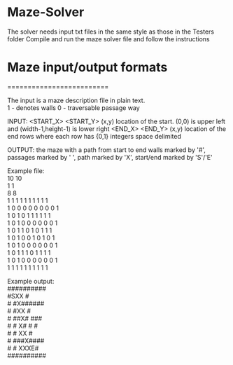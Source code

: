 # Maze-Solver

The solver needs input txt files in the same style as those in the Testers folder
Compile and run the maze solver file and follow the instructions


# Maze input/output formats
=========================

The input is a maze description file in plain text.  
 1 - denotes walls
 0 - traversable passage way

INPUT:
<WIDTH> <HEIGHT><CR>
<START_X> <START_Y><CR>		(x,y) location of the start. (0,0) is upper left and (width-1,height-1) is lower right
<END_X> <END_Y><CR>		    (x,y) location of the end
<HEIGHT> rows where each row has <WIDTH> {0,1} integers space delimited

OUTPUT:
 the maze with a path from start to end
 walls marked by '\#', passages marked by ' ', path marked by 'X', start/end marked by 'S'/'E'

Example file:  
10 10\
1 1\
8 8\
1 1 1 1 1 1 1 1 1 1\
1 0 0 0 0 0 0 0 0 1\
1 0 1 0 1 1 1 1 1 1\
1 0 1 0 0 0 0 0 0 1\
1 0 1 1 0 1 0 1 1 1\
1 0 1 0 0 1 0 1 0 1\
1 0 1 0 0 0 0 0 0 1\
1 0 1 1 1 0 1 1 1 1\
1 0 1 0 0 0 0 0 0 1\
1 1 1 1 1 1 1 1 1 1

Example output:\
\##########\
\#SXX     #\
\# #X######\
\# #XX    #\
\# ##X# ###\
\# # X# # #\
\# # XX   #\
\# ###X####\
\# #  XXXE#\
\##########